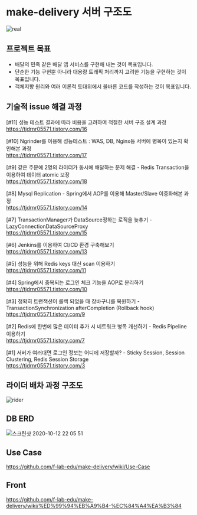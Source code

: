 # make-delivery 서버 구조도
![real](https://user-images.githubusercontent.com/34911552/102442304-772a4480-4067-11eb-839f-2d986933cde6.png)



## 프로젝트 목표
* 배달의 민족 같은 배달 앱 서비스를 구현해 내는 것이 목표입니다.
* 단순한 기능 구현뿐 아니라 대용량 트래픽 처리까지 고려한 기능을 구현하는 것이 목표입니다.
* 객체지향 원리와 여러 이론적 토대위에서 올바른 코드를 작성하는 것이 목표입니다.

## 기술적 issue 해결 과정

[#11] 성능 테스트 결과에 따라 비용을 고려하여 적절한 서버 구조 설계 과정  
https://tjdrnr05571.tistory.com/16

[#10] Ngrinder를 이용해 성능테스트 : WAS, DB, Nginx등 서버에 병목이 있는지 확인해본 과정  
https://tjdrnr05571.tistory.com/17

[#9] 같은 주문에 2명의 라이더가 동시에 배달하는 문제 해결 - Redis Transaction을 이용하여 데이터 atomic 보장  
https://tjdrnr05571.tistory.com/18

[#8] Mysql Replication - Spring에서 AOP를 이용해 Master/Slave 이중화해본 과정  
https://tjdrnr05571.tistory.com/14

[#7] TransactionManager가 DataSource정하는 로직을 늦추기 - LazyConnectionDataSourceProxy  
https://tjdrnr05571.tistory.com/15

[#6] Jenkins를 이용하여 CI/CD 환경 구축해보기  
https://tjdrnr05571.tistory.com/13

[#5] 성능을 위해 Redis keys 대신 scan 이용하기  
https://tjdrnr05571.tistory.com/11

[#4] Spring에서 중복되는 로그인 체크 기능을 AOP로 분리하기  
https://tjdrnr05571.tistory.com/10

[#3] 정확히 트랜잭션이 롤백 되었을 때 장바구니를 복원하기 - TransactionSynchronization afterCompletion (Rollback hook)
https://tjdrnr05571.tistory.com/9

[#2] Redis에 한번에 많은 데이터 추가 시 네트워크 병목 개선하기 - Redis Pipeline 이용하기  
https://tjdrnr05571.tistory.com/7

[#1] 서버가 여러대면 로그인 정보는 어디에 저장할까? - Sticky Session, Session Clustering, Redis Session Storage  
https://tjdrnr05571.tistory.com/3



## 라이더 배차 과정 구조도
![rider](https://user-images.githubusercontent.com/34911552/102442827-a55c5400-4068-11eb-93ab-705ae21e927e.png)

## DB ERD
![스크린샷 2020-10-12 22 05 51](https://user-images.githubusercontent.com/34911552/95750006-74ae1600-0cd7-11eb-8e10-2f16de2bbec4.png)

## Use Case
https://github.com/f-lab-edu/make-delivery/wiki/Use-Case

## Front
https://github.com/f-lab-edu/make-delivery/wiki/%ED%99%94%EB%A9%B4-%EC%84%A4%EA%B3%84
